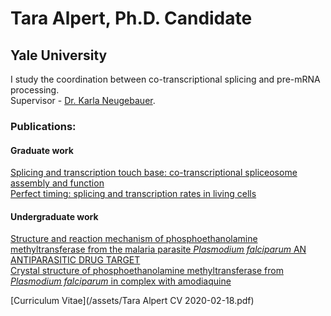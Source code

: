 # Tara Alpert, Ph.D. Candidate
## Yale University

I study the coordination between co-transcriptional splicing and pre-mRNA processing.    
Supervisor - [Dr. Karla Neugebauer](https://www.neugebauerlab.com/).

### Publications:  
#### Graduate work
[Splicing and transcription touch base: co-transcriptional spliceosome assembly and function](https://www.nature.com/articles/nrm.2017.63)  
[Perfect timing: splicing and transcription rates in living cells](https://onlinelibrary.wiley.com/doi/abs/10.1002/wrna.1401)  
#### Undergraduate work
[Structure and reaction mechanism of phosphoethanolamine methyltransferase from the malaria parasite *Plasmodium falciparum* AN ANTIPARASITIC DRUG TARGET](https://www.jbc.org/content/287/2/1426.short)  
[Crystal structure of phosphoethanolamine methyltransferase from *Plasmodium falciparum* in complex with amodiaquine](https://www.sciencedirect.com/science/article/pii/S0960894X12007834)  

[Curriculum Vitae](/assets/Tara Alpert CV 2020-02-18.pdf)
